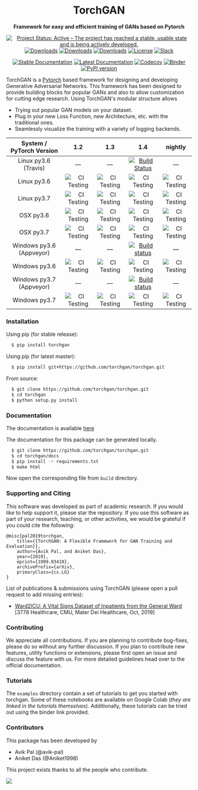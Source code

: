 <div align="center">

# TorchGAN

**Framework for easy and efficient training of GANs based on Pytorch**

[![Project Status: Active – The project has reached a stable, usable state and is being actively developed.](https://www.repostatus.org/badges/latest/active.svg)](https://www.repostatus.org/#active)
[![Downloads](https://pepy.tech/badge/torchgan)](https://pepy.tech/project/torchgan)
[![Downloads](https://pepy.tech/badge/torchgan/month)](https://pepy.tech/project/torchgan/month)
[![Downloads](https://pepy.tech/badge/torchgan/week)](https://pepy.tech/project/torchgan/week)
[![License](http://img.shields.io/badge/license-MIT-brightgreen.svg?style=flat)](LICENSE)
[![Slack](https://img.shields.io/badge/chat-on%20slack-yellow.svg)](https://join.slack.com/t/torchgan/shared_invite/enQtNDkyMTQ2ODAyMzczLWEyZjc1ZDdmNTc3ZmNiODFmMmY2YjM2OTZmZTRlOTc3YWE5MTliZTBkZTkwNzQ2MDIwZmI0MGRjYjQwYTczMzQ)

[![Stable Documentation](https://img.shields.io/badge/docs-stable-blue.svg)](https://torchgan.readthedocs.io/en/stable/)
[![Latest Documentation](https://img.shields.io/badge/docs-latest-blue.svg)](https://torchgan.readthedocs.io/en/latest/)
[![Codecov](https://codecov.io/gh/torchgan/torchgan/branch/master/graph/badge.svg)](https://codecov.io/gh/torchgan/torchgan)
[![Binder](https://mybinder.org/badge_logo.svg)](https://mybinder.org/v2/gh/torchgan/torchgan/master)
[![PyPI version](https://badge.fury.io/py/torchgan.svg)](https://badge.fury.io/py/torchgan)
</div>

TorchGAN is a [Pytorch](https://pytorch.org) based framework for designing and developing Generative Adversarial Networks. This framework has been designed to provide building blocks for popular GANs and also to allow customization for cutting edge research. Using TorchGAN's modular structure allows

* Trying out popular GAN models on your dataset.
* Plug in your new Loss Function, new Architecture, etc. with the traditional ones.
* Seamlessly visualize the training with a variety of logging backends.

| System / PyTorch Version | 1.2 | 1.3 | 1.4 | nightly |
| :---: | :---: | :---: | :---: | :---: |
| Linux py3.6 (Travis) |  <center>—</center> |  <center>—</center> | [![Build Status](https://travis-ci.org/torchgan/torchgan.svg?branch=master)](https://travis-ci.org/torchgan/torchgan) |  <center>—</center> |
| Linux py3.6 | ![CI Testing](https://github.com/torchgan/torchgan/workflows/CI%20Testing/badge.svg) | ![CI Testing](https://github.com/torchgan/torchgan/workflows/CI%20Testing/badge.svg) | ![CI Testing](https://github.com/torchgan/torchgan/workflows/CI%20Testing/badge.svg) | ![CI Testing](https://github.com/torchgan/torchgan/workflows/CI%20Testing/badge.svg) |
| Linux py3.7 | ![CI Testing](https://github.com/torchgan/torchgan/workflows/CI%20Testing/badge.svg) | ![CI Testing](https://github.com/torchgan/torchgan/workflows/CI%20Testing/badge.svg) | ![CI Testing](https://github.com/torchgan/torchgan/workflows/CI%20Testing/badge.svg) | ![CI Testing](https://github.com/torchgan/torchgan/workflows/CI%20Testing/badge.svg) |
| OSX py3.6 | ![CI Testing](https://github.com/torchgan/torchgan/workflows/CI%20Testing/badge.svg) | ![CI Testing](https://github.com/torchgan/torchgan/workflows/CI%20Testing/badge.svg) | ![CI Testing](https://github.com/torchgan/torchgan/workflows/CI%20Testing/badge.svg) | ![CI Testing](https://github.com/torchgan/torchgan/workflows/CI%20Testing/badge.svg) |
| OSX py3.7 | ![CI Testing](https://github.com/torchgan/torchgan/workflows/CI%20Testing/badge.svg) | ![CI Testing](https://github.com/torchgan/torchgan/workflows/CI%20Testing/badge.svg) | ![CI Testing](https://github.com/torchgan/torchgan/workflows/CI%20Testing/badge.svg) | ![CI Testing](https://github.com/torchgan/torchgan/workflows/CI%20Testing/badge.svg) |
| Windows py3.6 (Appveyor) |  <center>—</center> |  <center>—</center> | [![Build status](https://ci.appveyor.com/api/projects/status/lqo3bbsew83839c0?svg=true)](https://ci.appveyor.com/project/avik-pal/torchgan) |  <center>—</center> |
| Windows py3.6 | ![CI Testing](https://github.com/torchgan/torchgan/workflows/CI%20Testing/badge.svg) | ![CI Testing](https://github.com/torchgan/torchgan/workflows/CI%20Testing/badge.svg) | ![CI Testing](https://github.com/torchgan/torchgan/workflows/CI%20Testing/badge.svg) | ![CI Testing](https://github.com/torchgan/torchgan/workflows/CI%20Testing/badge.svg) |
| Windows py3.7 (Appveyor) |  <center>—</center> |  <center>—</center> | [![Build status](https://ci.appveyor.com/api/projects/status/lqo3bbsew83839c0?svg=true)](https://ci.appveyor.com/project/avik-pal/torchgan) |  <center>—</center> |
| Windows py3.7 | ![CI Testing](https://github.com/torchgan/torchgan/workflows/CI%20Testing/badge.svg) | ![CI Testing](https://github.com/torchgan/torchgan/workflows/CI%20Testing/badge.svg) | ![CI Testing](https://github.com/torchgan/torchgan/workflows/CI%20Testing/badge.svg) | ![CI Testing](https://github.com/torchgan/torchgan/workflows/CI%20Testing/badge.svg) |

### Installation

Using pip (for stable release):

```bash
  $ pip install torchgan
```

Using pip (for latest master):

```bash
  $ pip install git+https://github.com/torchgan/torchgan.git
```

From source:

```bash
  $ git clone https://github.com/torchgan/torchgan.git
  $ cd torchgan
  $ python setup.py install
```

### Documentation

The documentation is available [here](https://torchgan.readthedocs.io/en/latest/)

The documentation for this package can be generated locally.

```bash
  $ git clone https://github.com/torchgan/torchgan.git
  $ cd torchgan/docs
  $ pip install -r requirements.txt
  $ make html
```

Now open the corresponding file from `build` directory.

### Supporting and Citing

This software was developed as part of academic research. If you would like to help support it, please star the repository. If you use this software as part of your research, teaching, or other activities, we would be grateful if you could cite the following:

```
@misc{pal2019torchgan,
    title={{TorchGAN: A Flexible Framework for GAN Training and Evaluation}},
    author={Avik Pal, and Aniket Das},
    year={2019},
    eprint={1909.03410},
    archivePrefix={arXiv},
    primaryClass={cs.LG}
}
```

List of publications & submissions using TorchGAN (please open a pull request to add missing entries):

* [Ward2ICU: A Vital Signs Dataset of Inpatients from the General Ward](https://arxiv.org/abs/1910.00752) [3778 Healthcare, CMU, Mater Dei Healthcare, Oct, 2019]

### Contributing

We appreciate all contributions. If you are planning to contribute bug-fixes, please do so without any further discussion. If you plan to contribute new features, utility functions or extensions, please first open an issue and discuss the feature with us. For more detailed guidelines head over to the official documentation.

### Tutorials

The `examples` directory contain a set of tutorials to get you started with torchgan. Some of these notebooks are available on Google Colab (*they are linked in the tutorials themselves*). Additionally, these tutorials can be tried out using the binder link provided.

### Contributors

This package has been developed by
* Avik Pal (@avik-pal)
* Aniket Das (@Aniket1998)

This project exists thanks to all the people who contribute.

<a href="https://github.com/torchgan/torchgan/graphs/contributors"><img src="https://opencollective.com/torchgan/contributors.svg?width=890&button=false" /></a>
